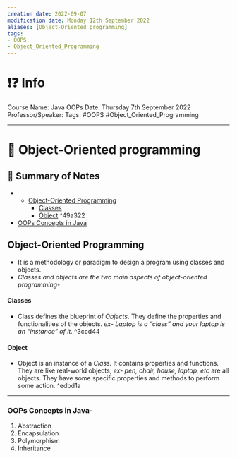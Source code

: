 ```yaml
---
creation date: 2022-09-07
modification date: Monday 12th September 2022
aliases: [Object-Oriented programming]
tags:
- OOPS
- Object_Oriented_Programming 
---
```



# ❗❓ Info
Course Name: Java OOPs
Date: Thursday 7th September 2022
Professor/Speaker: 
Tags: #OOPS #Object_Oriented_Programming 


---
# 📑 Object-Oriented programming

## 📃 Summary of Notes
-   - [Object-Oriented Programming](#object-oriented-programming)
      - [Classes](#classes)
      - [Object](#object) ^49a322
  - [OOPs Concepts in Java](#oops-concepts-in-java)

## Object-Oriented Programming
- It is a methodology or paradigm to design a program using classes and objects.
- *Classes and objects are the two main aspects of object-oriented programming-*

#### Classes
- Class defines the blueprint of *Objects*. They define the properties and functionalities of the objects. *ex- Laptop is a “class” and your laptop is an “instance” of it.* ^3ccd44

#### Object 
- Object is an instance of a *Class.* It contains properties and functions. They are like real-world objects, *ex- pen, chair, house, laptop, etc* are all objects. They have some specific properties and methods to perform some action. ^edbd1a

---

### OOPs Concepts in Java-
1.	Abstraction
2.	Encapsulation
3.	Polymorphism
4.	Inheritance
